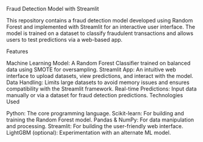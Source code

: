 Fraud Detection Model with Streamlit

This repository contains a fraud detection model developed using Random Forest and implemented with Streamlit for an interactive user interface. The model is trained on a dataset to classify fraudulent transactions and allows users to test predictions via a web-based app.

Features

Machine Learning Model: A Random Forest Classifier trained on balanced data using SMOTE for oversampling.
Streamlit App: An intuitive web interface to upload datasets, view predictions, and interact with the model.
Data Handling: Limits large datasets to avoid memory issues and ensures compatibility with the Streamlit framework.
Real-time Predictions: Input data manually or via a dataset for fraud detection predictions.
Technologies Used

Python: The core programming language.
Scikit-learn: For building and training the Random Forest model.
Pandas & NumPy: For data manipulation and processing.
Streamlit: For building the user-friendly web interface.
LightGBM (optional): Experimentation with an alternate ML model.
